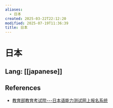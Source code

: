 ```yaml
---
aliases:
  - 日本
created: 2025-03-22T22:12:20
modified: 2025-07-19T11:36:39
title: 日本
---
```


# 日本

## Lang: [[japanese]]

## References

- [教育部教育考试院---日本语能力测试网上报名系统](https://jlpt.neea.cn/faq.html)
